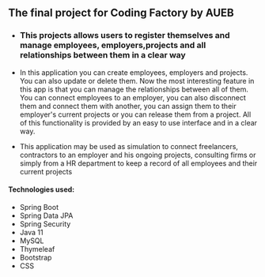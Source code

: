 ## The final project for Coding Factory by AUEB
- ### This projects allows users to register themselves and manage employees, employers,projects and all relationships between them in a clear way 

- In this application you can create employees, employers and projects. You can also update or delete them. Now the most interesting feature in this app is that  you can manage the relationships between all of them. You can
 connect  employees to an employer, you can also disconnect them and connect them with another, you can assign them to their employer's current projects or  you can release them from a project. All of this functionality is provided by an easy to use interface and in a clear way.
- This application may be used as simulation to connect freelancers, contractors to an employer and his ongoing projects, consulting firms or simply from a HR department to keep a record of all employees and their current projects

#### Technologies used: 
- Spring Boot 
- Spring Data JPA
- Spring Security
- Java 11
- MySQL
- Thymeleaf
- Bootstrap
- CSS
